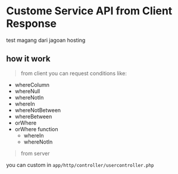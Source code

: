 # Custome Service API from Client Response
test magang dari jagoan hosting

## how it work
> from client
you can request conditions like:

- whereColumn
- whereNull
- whereNotIn
- whereIn
- whereNotBetween
- whereBetween
- orWhere 
- orWhere function
    -   whereIn
    -   whereNotIn

> from server

you can custom in ` app/http/controller/usercontroller.php `
